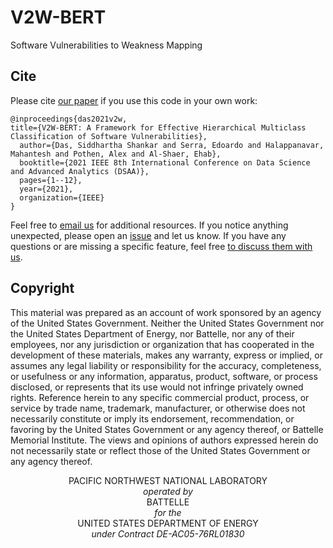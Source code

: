 # V2W-BERT
Software Vulnerabilities to Weakness Mapping

## Cite

Please cite [our paper](https://ieeexplore.ieee.org/document/9564227) if you use this code in your own work:

```
@inproceedings{das2021v2w,
title={V2W-BERT: A Framework for Effective Hierarchical Multiclass Classification of Software Vulnerabilities},
  author={Das, Siddhartha Shankar and Serra, Edoardo and Halappanavar, Mahantesh and Pothen, Alex and Al-Shaer, Ehab},
  booktitle={2021 IEEE 8th International Conference on Data Science and Advanced Analytics (DSAA)},
  pages={1--12},
  year={2021},
  organization={IEEE}
}
```

Feel free to [email us](mailto:das90@purdue.edu) for additional resources.
If you notice anything unexpected, please open an [issue](https://github.com/Cybersecurity-Tools/V2W-BERT) and let us know.
If you have any questions or are missing a specific feature, feel free [to discuss them with us]().


## Copyright
This material was prepared as an account of work sponsored by an agency of the United States Government.  Neither the United States Government nor the United States Department of Energy, nor Battelle, nor any of their employees, nor any jurisdiction or organization that has cooperated in the development of these materials, makes any warranty, express or implied, or assumes any legal liability or responsibility for the accuracy, completeness, or usefulness or any information, apparatus, product, software, or process disclosed, or represents that its use would not infringe privately owned rights.
Reference herein to any specific commercial product, process, or service by trade name, trademark, manufacturer, or otherwise does not necessarily constitute or imply its endorsement, recommendation, or favoring by the United States Government or any agency thereof, or Battelle Memorial Institute. The views and opinions of authors expressed herein do not necessarily state or reflect those of the United States Government or any agency thereof.

<p align="center">
    PACIFIC NORTHWEST NATIONAL LABORATORY</br>
	<i>operated by</i></br>
	BATTELLE</br>
	<i>for the</i></br>
	UNITED STATES DEPARTMENT OF ENERGY</br>
	<i>under Contract DE-AC05-76RL01830<i/>
</p>
